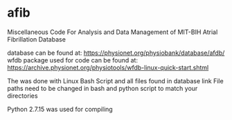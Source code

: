 # afib
Miscellaneous Code For Analysis and Data Management of MIT-BIH Atrial Fibrillation Database


database can be found at: https://physionet.org/physiobank/database/afdb/
wfdb package used for code can be found at: https://archive.physionet.org/physiotools/wfdb-linux-quick-start.shtml

The was done with Linux Bash Script and all files found in database link
File paths need to be changed in bash and python script to match your directories

Python 2.7.15 was used for compiling
